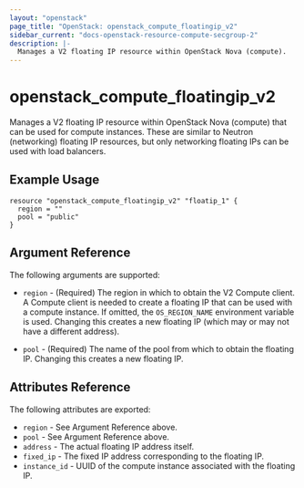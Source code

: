 ```yaml
---
layout: "openstack"
page_title: "OpenStack: openstack_compute_floatingip_v2"
sidebar_current: "docs-openstack-resource-compute-secgroup-2"
description: |-
  Manages a V2 floating IP resource within OpenStack Nova (compute).
---
```


# openstack\_compute\_floatingip_v2

Manages a V2 floating IP resource within OpenStack Nova (compute)
that can be used for compute instances.
These are similar to Neutron (networking) floating IP resources,
but only networking floating IPs can be used with load balancers.

## Example Usage

```
resource "openstack_compute_floatingip_v2" "floatip_1" {
  region = ""
  pool = "public"
}
```

## Argument Reference

The following arguments are supported:

* `region` - (Required) The region in which to obtain the V2 Compute client.
    A Compute client is needed to create a floating IP that can be used with
    a compute instance. If omitted, the `OS_REGION_NAME` environment variable
    is used. Changing this creates a new floating IP (which may or may not
    have a different address).

* `pool` - (Required) The name of the pool from which to obtain the floating
    IP. Changing this creates a new floating IP.

## Attributes Reference

The following attributes are exported:

* `region` - See Argument Reference above.
* `pool` - See Argument Reference above.
* `address` - The actual floating IP address itself.
* `fixed_ip` - The fixed IP address corresponding to the floating IP.
* `instance_id` - UUID of the compute instance associated with the floating IP.
